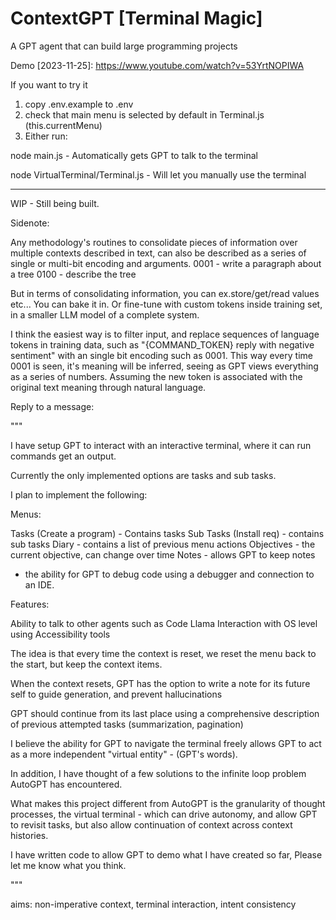 # ContextGPT [Terminal Magic]

A GPT agent that can build large programming projects

Demo [2023-11-25]: https://www.youtube.com/watch?v=53YrtNOPIWA

If you want to try it

1. copy .env.example to .env
2. check that main menu is selected by default in Terminal.js (this.currentMenu)
3. Either run:

node main.js - Automatically gets GPT to talk to the terminal

node VirtualTerminal/Terminal.js - Will let you manually use the terminal

---

WIP - Still being built.

Sidenote:

Any methodology's routines to consolidate pieces of information over multiple contexts described in text, can also be described as a series of single or multi-bit encoding and arguments.
0001 - write a paragraph about a tree
0100 - describe the tree

But in terms of consolidating information, you can ex.store/get/read values etc...
You can bake it in. Or fine-tune with custom tokens inside training set, in a smaller LLM model of a complete system.

I think the easiest way is to filter input, and replace sequences of language tokens in training data, such as "{COMMAND_TOKEN} reply with negative sentiment" with an single bit encoding such as 0001. This way every time 0001 is seen, it's meaning will be inferred, seeing as GPT views everything as a series of numbers. Assuming the new token is associated with the original text meaning through natural language.

Reply to a message:

"""

I have setup GPT to interact with an interactive terminal, where it can run commands get an output.

Currently the only implemented options are tasks and sub tasks.

I plan to implement the following:

Menus:

Tasks (Create a program) - Contains tasks
Sub Tasks (Install req) - contains sub tasks
Diary - contains a list of previous menu actions
Objectives - the current objective, can change over time
Notes - allows GPT to keep notes

+ the ability for GPT to debug code using a debugger and connection to an IDE.

Features:

Ability to talk to other agents such as Code Llama
Interaction with OS level using Accessibility tools

The idea is that every time the context is reset, we reset the menu back to the start, but keep the context items.

When the context resets, GPT has the option to write a note for its future self to guide generation, and prevent hallucinations

GPT should continue from its last place using a comprehensive description of previous attempted tasks (summarization, pagination)

I believe the ability for GPT to navigate the terminal freely allows GPT to act as a more independent "virtual entity" - (GPT's words).

In addition, I have thought of a few solutions to the infinite loop problem AutoGPT has encountered.

What makes this project different from AutoGPT is the granularity of thought processes, the virtual terminal - which can drive autonomy, and allow GPT to revisit tasks, but also allow continuation of context across context histories.

I have written code to allow GPT to demo what I have created so far, Please let me know what you think.

"""

aims: non-imperative context, terminal interaction, intent consistency
